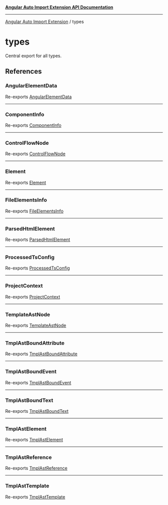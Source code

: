 [**Angular Auto Import Extension API Documentation**](README.md)

***

[Angular Auto Import Extension](README.md) / types

# types

Central export for all types.

## References

### AngularElementData

Re-exports [AngularElementData](types/angular.md#angularelementdata)

***

### ComponentInfo

Re-exports [ComponentInfo](types/angular.md#componentinfo)

***

### ControlFlowNode

Re-exports [ControlFlowNode](types/template-ast.md#controlflownode)

***

### Element

Re-exports [Element](types/angular.md#element)

***

### FileElementsInfo

Re-exports [FileElementsInfo](types/angular.md#fileelementsinfo)

***

### ParsedHtmlElement

Re-exports [ParsedHtmlElement](types/angular.md#parsedhtmlelement)

***

### ProcessedTsConfig

Re-exports [ProcessedTsConfig](types/tsconfig.md#processedtsconfig)

***

### ProjectContext

Re-exports [ProjectContext](types/angular.md#projectcontext)

***

### TemplateAstNode

Re-exports [TemplateAstNode](types/template-ast.md#templateastnode)

***

### TmplAstBoundAttribute

Re-exports [TmplAstBoundAttribute](types/template-ast.md#tmplastboundattribute)

***

### TmplAstBoundEvent

Re-exports [TmplAstBoundEvent](types/template-ast.md#tmplastboundevent)

***

### TmplAstBoundText

Re-exports [TmplAstBoundText](types/template-ast.md#tmplastboundtext)

***

### TmplAstElement

Re-exports [TmplAstElement](types/template-ast.md#tmplastelement)

***

### TmplAstReference

Re-exports [TmplAstReference](types/template-ast.md#tmplastreference)

***

### TmplAstTemplate

Re-exports [TmplAstTemplate](types/template-ast.md#tmplasttemplate)
